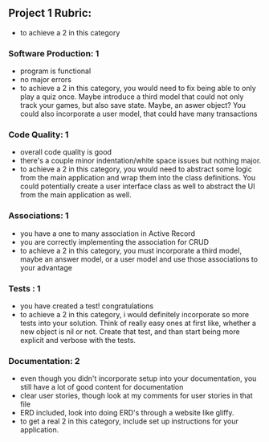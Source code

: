 ## Project 1 Rubric:
- to achieve a 2 in this category
### Software Production: 1
- program is functional
- no major errors
- to achieve a 2 in this category, you would need to fix being able to only play a quiz once. Maybe introduce a third model that could not only track your games, but also save state. Maybe, an aswer object? You could also incorporate a user model, that could have many transactions

### Code Quality: 1
- overall code quality is good
- there's a couple minor indentation/white space issues but nothing major.
- to achieve a 2 in this category, you would need to abstract some logic from the main application and wrap them into the class definitions. You could potentially create a user interface class as well to abstract the UI from the main application as well.

### Associations: 1
- you have a one to many association in Active Record
- you are correctly implementing the association for CRUD
- to achieve a 2 in this category, you must incorporate a third model, maybe an answer model, or a user model and use those associations to your advantage

### Tests : 1
- you have created a test! congratulations
- to achieve a 2 in this category, i would definitely incorporate so more tests into your solution. Think of really easy ones at first like, whether a new object is nil or not. Create that test, and than start being more explicit and verbose with the tests.

### Documentation: 2
- even though you didn't incorporate setup into your documentation, you still have a lot of good content for documentation
- clear user stories, though look at my comments for user stories in that file
- ERD included, look into doing ERD's through a website like gliffy.
- to get a real 2 in this category, include set up instructions for your application.
